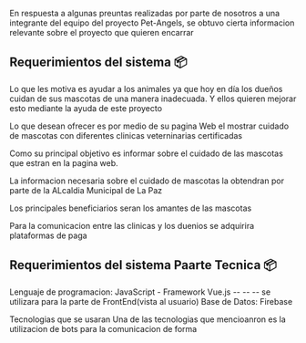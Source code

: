 En respuesta a algunas preuntas realizadas por parte de nosotros a una integrante del equipo del proyecto Pet-Angels, se obtuvo cierta informacion relevante sobre el proyecto que quieren encarrar


## Requerimientos del sistema   📦


Lo que les motiva es ayudar a los animales ya que hoy en día los dueños cuidan de sus mascotas de una manera inadecuada. Y ellos quieren mejorar esto mediante la ayuda de este proyecto

Lo que desean ofrecer es por medio de su pagina Web el mostrar cuidado de mascotas con diferentes clinicas veterninarias certificadas

Como su principal objetivo es informar sobre el cuidado de las mascotas que estran en la pagina web.

La informacion necesaria sobre el cuidado de mascotas la obtendran por parte de la ALcaldia Municipal de La Paz

Los principales beneficiarios seran los amantes de las mascotas

Para la comunicacion entre las clinicas y los duenios se adquirira plataformas de paga 

## Requerimientos del sistema  Paarte Tecnica 📦

Lenguaje de programacion: JavaScript - 
Framework Vue.js  -- -- -- se utilizara para la parte de FrontEnd(vista al usuario)
Base de Datos: Firebase

Tecnologias que se usaran
Una de las tecnologias que mencioanron es la utilizacion de bots para la comunicacion de forma 
